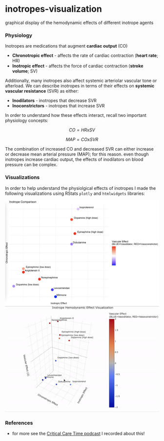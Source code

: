 # inotropes-visualization
graphical display of the hemodynamic effects of different inotrope agents

### Physiology
Inotropes are medications that augment **cardiac output** (CO)
- **Chronotropic effect** - affects the rate of cardiac contraction (**heart rate**; HR)
- **Inotropic effect** - affects the force of cardiac contraction (**stroke volume**; SV)

Additionally, many inotropes also affect systemic arteriolar vascular tone or afterload. We can describe inotropes in terms of their effects on **systemic vascular resistance** (SVR) as either:
- **Inodilators** - inotropes that decrease SVR
- **Inoconstrictors** - inotropes that increase SVR

In order to understand how these effects interact, recall two important physiology concepts:
```math
CO = HR x SV
```
```math
MAP = CO x SVR
```

The combination of increased CO and decreased SVR can either increase or decrease mean arterial pressure (MAP); for this reason. even though inotropes increase cardiac output, the effects of inodilators on blood pressure can be complex.


### Visualizations
In order to help understand the physiolgical effects of inotropes I made the following visualizations using RStats `plotly` and `htmlwidgets` libraries:

<img src="https://github.com/nickmmark/inotropes-visualization/blob/main/inotrope_heatmap_updated.png" width="1000" />

<img src="https://github.com/nickmmark/inotropes-visualization/blob/main/inotrope_3d_vis.gif" width="1000" />

### References
- for more see the [Critical Care Time podcast](https://www.criticalcaretime.com/episodes/35-inotropes) I recorded about this!
